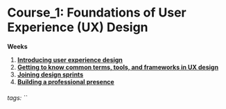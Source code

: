 # Course_1: Foundations of User Experience (UX) Design
**Weeks**
1. [**Introducing user experience design**](https://github.com/gcchen192/Google-UX-Design/blob/main/Course_1/1.%20Introducing%20user%20experience%20design.md)
2. [**Getting to know common terms, tools, and frameworks in UX design**]()
3. [**Joining design sprints**]()
4. [**Building a professional presence**]() 

###### tags: ``
